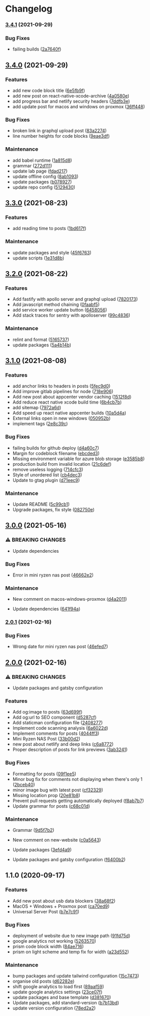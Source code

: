 # Changelog

### [3.4.1](https://github.com/zanechua/website/compare/v3.4.0...v3.4.1) (2021-09-29)

### Bug Fixes

- failing builds ([2a7640f](https://github.com/zanechua/website/commit/2a7640fe816f7c817f6544d1136827db372dbea6))

## [3.4.0](https://github.com/zanechua/website/compare/v3.3.0...v3.4.0) (2021-09-29)

### Features

- add new code block title ([6e5fb9f](https://github.com/zanechua/website/commit/6e5fb9f929fd4b808e148165c977834c5ed6d51d))
- add new post on react-native-xcode-archive ([4a0580e](https://github.com/zanechua/website/commit/4a0580ef230a51fd07308e013258eabb19feefdc))
- add progress bar and netlify security headers ([7ddfb3e](https://github.com/zanechua/website/commit/7ddfb3ef198fec11426c5c3e61e8ed9b378cd076))
- add update post for macos and windows on proxmox ([36ff448](https://github.com/zanechua/website/commit/36ff448d4e90a594f9e5fc92ca1e77af8d7e2be4))

### Bug Fixes

- broken link in graphql upload post ([83a2274](https://github.com/zanechua/website/commit/83a2274876bcf3daea1d08e110fff6a7088ea2b5))
- line number heights for code blocks ([9eae3df](https://github.com/zanechua/website/commit/9eae3df3d07bae54ce1e1ccfcc18dd61f26b734b))

### Maintenance

- add babel runtime ([1a815d8](https://github.com/zanechua/website/commit/1a815d8be91f94747cff1f825f8fbefaf7af3c22))
- grammar ([272d111](https://github.com/zanechua/website/commit/272d11133788e1c6b0b653ab1dae38bfc313c9cd))
- update lab page ([fdad217](https://github.com/zanechua/website/commit/fdad21790ee078a21e615f5a6680d145190e940c))
- update offline config ([8ab1093](https://github.com/zanechua/website/commit/8ab109343c9944154d52aede50b95de9e7d6950c))
- update packages ([b078927](https://github.com/zanechua/website/commit/b078927f0d261a96ea85c183c0dc84a123bc3402))
- update repo config ([5129430](https://github.com/zanechua/website/commit/512943012b228fc467938cd5c04ea4ea59f65499))

## [3.3.0](https://github.com/zanechua/website/compare/v3.2.0...v3.3.0) (2021-08-23)

### Features

- add reading time to posts ([1bd617f](https://github.com/zanechua/website/commit/1bd617f80bda368b71a764a664fc6b9aa370700b))

### Maintenance

- update packages and style ([45f6763](https://github.com/zanechua/website/commit/45f67632c5e5e20e6de07ac7930b56bb9d60fe84))
- update scripts ([1e31d8b](https://github.com/zanechua/website/commit/1e31d8b7f9836ee2ad72b6076bfe0797741bf2af))

## [3.2.0](https://github.com/zanechua/website/compare/v3.1.0...v3.2.0) (2021-08-22)

### Features

- Add fastify with apollo server and graphql upload ([7820173](https://github.com/zanechua/website/commit/78201731c3b61ed182234d3f8507fe8b600c64d7))
- Add javascript method chaining ([0faabf5](https://github.com/zanechua/website/commit/0faabf55b07bd5e2301cc8d82522876fec254391))
- add service worker update button ([6458056](https://github.com/zanechua/website/commit/6458056304de0b53261c7b28c02ebf53195a7389))
- Add stack traces for sentry with apolloserver ([99c4836](https://github.com/zanechua/website/commit/99c48361c4ee74230866bfb68029d202b0837c57))

### Maintenance

- relint and format ([5165737](https://github.com/zanechua/website/commit/516573732c04b6244a5eaa31eff6eb1869ce3ea5))
- update packages ([5a4b14b](https://github.com/zanechua/website/commit/5a4b14b53e7832cebab30e6e1daef8e538468bda))

## [3.1.0](https://github.com/zanechua/website/compare/v3.0.0...v3.1.0) (2021-08-08)

### Features

- add anchor links to headers in posts ([5fec9d0](https://github.com/zanechua/website/commit/5fec9d08b3031e2b5a632c3999d25318a3ff78a7))
- Add improve gitlab pipelines for node ([718e906](https://github.com/zanechua/website/commit/718e90658919ad2cfdd534565f18953754f02aa1))
- Add new post about appcenter vendor caching ([1512f8d](https://github.com/zanechua/website/commit/1512f8dbb4a00e896764722b8fc013f75d1711da))
- Add reduce react native xcode build time ([6b4cb7b](https://github.com/zanechua/website/commit/6b4cb7bccdc6ded97adfa02807c2680cba62ad5e))
- add sitemap ([7972a6d](https://github.com/zanechua/website/commit/7972a6d5ae0e0d180c493b28775879c764adf68d))
- Add speed up react native appcenter builds ([10a5d4a](https://github.com/zanechua/website/commit/10a5d4a4871a6e891160a741e11ec727f3c619f2))
- External links open in new windows ([050952b](https://github.com/zanechua/website/commit/050952ba8a9adfe3cf9ea65eb91258339b1e17f4))
- implement tags ([2e8c39c](https://github.com/zanechua/website/commit/2e8c39c8dfd08b4b8d5cfc82ab271192ac82cd6a))

### Bug Fixes

- failing builds for github deploy ([d4a60c7](https://github.com/zanechua/website/commit/d4a60c778ec2b2eb7db76c642e1f0a7d8cd54cee))
- Margin for codeblock filename ([ebcded3](https://github.com/zanechua/website/commit/ebcded309a03e56d6c252264086be292d3c2a142))
- Missing environment variable for azure blob storage ([e3585b8](https://github.com/zanechua/website/commit/e3585b8c002f8e091e10271e26182c559fa5b4fe))
- production build from invalid location ([21c6def](https://github.com/zanechua/website/commit/21c6def3dcf7791d8ffa4783cef01c17261cc7cc))
- remove useless logging ([714cfc3](https://github.com/zanechua/website/commit/714cfc3f01064099aa55d10746b6d639f8c675fb))
- Style of unordered list ([cb4dec3](https://github.com/zanechua/website/commit/cb4dec323950886324281e915c548fccce8d9918))
- Update to gtag plugin ([d71eec9](https://github.com/zanechua/website/commit/d71eec965e4c48580e1f1c585c9c803659418622))

### Maintenance

- Update README ([5c99cb1](https://github.com/zanechua/website/commit/5c99cb1dc400e7bcd9daee33f643cccaff803ad3))
- Upgrade packages, fix style ([082750e](https://github.com/zanechua/website/commit/082750e886fbf2afac97b797c55b9ebf77d62dbb))

## [3.0.0](https://github.com/zanechua/website/compare/v2.0.1...v3.0.0) (2021-05-16)

### ⚠ BREAKING CHANGES

- Update dependencies

### Bug Fixes

- Error in mini ryzen nas post ([46662e2](https://github.com/zanechua/website/commit/46662e253a33a72cbe49e6d22d61274e0f1341a2))

### Maintenance

- New comment on macos-windows-proxmox ([d4a2011](https://github.com/zanechua/website/commit/d4a20118207a27aa731478df8feb89b6f246004e))

- Update dependencies ([641f94a](https://github.com/zanechua/website/commit/641f94a1d4fddd89d02a16e29633b310a19ec627))

### [2.0.1](https://github.com/zanechua/website/compare/v2.0.0...v2.0.1) (2021-02-16)

### Bug Fixes

- Wrong date for mini ryzen nas post ([46efed7](https://github.com/zanechua/website/commit/46efed7deb4f688fb18fd8d7e2a8b139348bdffd))

## [2.0.0](https://github.com/zanechua/website/compare/v1.1.0...v2.0.0) (2021-02-16)

### ⚠ BREAKING CHANGES

- Update packages and gatsby configuration

### Features

- Add og:image to posts ([63d699f](https://github.com/zanechua/website/commit/63d699fd7b80678a5bb3d925e41630c3e1fd929d))
- Add og:url to SEO component ([d5287cf](https://github.com/zanechua/website/commit/d5287cf860c241e47dab5ba70aed104b98452ec2))
- Add staticman configuration file ([2408277](https://github.com/zanechua/website/commit/2408277538ef6e1ed006f487e82f17eb535b0d3d))
- Implement code scanning analysis ([6a6022d](https://github.com/zanechua/website/commit/6a6022d9e9d37ee2b01756f268474e857d96c323))
- Implement comments for posts ([4044ff3](https://github.com/zanechua/website/commit/4044ff365c180efddb4719fa7fbef792d3c90e86))
- Mini Ryzen NAS Post ([33b00d2](https://github.com/zanechua/website/commit/33b00d2d182f32f2ea627a0e66948afd88ce1204))
- new post about netlify and deep links ([c6a8772](https://github.com/zanechua/website/commit/c6a8772817e177fd444e62dc018f54c81f1cf43a))
- Proper description of posts for link previews ([3ab3241](https://github.com/zanechua/website/commit/3ab3241062019a655345f8fe92c0d9fa77a85d8c))

### Bug Fixes

- Formatting for posts ([09f1ee5](https://github.com/zanechua/website/commit/09f1ee5f0662c98130212ab6e30f9e06103646de))
- Minor bug fix for comments not displaying when there's only 1 ([2bceb40](https://github.com/zanechua/website/commit/2bceb403a35dc717a035620c8bb121a75af4a81f))
- minor image bug with latest post ([cf32329](https://github.com/zanechua/website/commit/cf32329bfb7d2998bb0a9a39b695a42485c53324))
- Missing location prop ([20e81b8](https://github.com/zanechua/website/commit/20e81b8783cfe39760114743c0316b62d3a6d1ea))
- Prevent pull requests getting automatically deployed ([f8ab7b7](https://github.com/zanechua/website/commit/f8ab7b755a5c65e88fe2e3aff0bd4172e82db709))
- Update grammar for posts ([c68c01d](https://github.com/zanechua/website/commit/c68c01dc2deda6a7da1103bd2626e5b8b7ac4abe))

### Maintenance

- Grammar ([9d5f7b2](https://github.com/zanechua/website/commit/9d5f7b2fbf2f489dc2017191302b07344b76e8ee))
- New comment on new-website ([c0a5643](https://github.com/zanechua/website/commit/c0a5643d00f17ecb651149668943b506af1d41c1))
- Update packages ([3efd4a9](https://github.com/zanechua/website/commit/3efd4a943535649752bf87959da607cd1d3645e0))

- Update packages and gatsby configuration ([f6400b2](https://github.com/zanechua/website/commit/f6400b2502618248ceb7bd534ce2fa19e14b3264))

## 1.1.0 (2020-09-17)

### Features

- Add new post about usb data blockers ([38a68f2](https://github.com/zanechua/website/commit/38a68f2f9aa4ea8451b57de2936e3fb402b6a1b9))
- MacOS + Windows + Proxmox post ([ca70ed9](https://github.com/zanechua/website/commit/ca70ed95c34c73054d6585737d70e4b60b35581b))
- Universal Server Post ([b7e7c91](https://github.com/zanechua/website/commit/b7e7c91dddce37de488b96b557a13c4752edc345))

### Bug Fixes

- deployment of website due to new image path ([91fd75d](https://github.com/zanechua/website/commit/91fd75d95b55a3fadca667d87eaf7153e0b966df))
- google analytics not working ([5263570](https://github.com/zanechua/website/commit/52635707d2f373892ad8189990a37fd1a06e2db1))
- prism code block width ([84ae716](https://github.com/zanechua/website/commit/84ae716ba7c59ea1e5e4367362760c3ab1c5dca7))
- prism on light scheme and temp fix for width ([a23d552](https://github.com/zanechua/website/commit/a23d552cdab3e8cf1c17a3efebe1ee8f6380a207))

### Maintenance

- bump packages and update tailwind configuration ([15c7473](https://github.com/zanechua/website/commit/15c74732e0571c4e45af84f8f8e4fc0b4edef787))
- organise old posts ([d62282e](https://github.com/zanechua/website/commit/d62282eaab4ad3d81e060f76ddd0ee0035ea7853))
- shift google analytics to load first ([89aaf59](https://github.com/zanechua/website/commit/89aaf593ab20033eee809574439e96d4c8865944))
- update google analytics settings ([23ce07f](https://github.com/zanechua/website/commit/23ce07f6b8972c56827c6952bb4506d61dad70f2))
- update packages and base template ([d381670](https://github.com/zanechua/website/commit/d381670c5949b5c3a55161a66ff5dd591872bfc3))
- Update packages, add standard-version ([b7b13bd](https://github.com/zanechua/website/commit/b7b13bd655a1739dc00df3530d53a81f72371737))
- update version configuration ([78ed2a2](https://github.com/zanechua/website/commit/78ed2a2ed75e2d60512c49f53b88b9fa070efbfa))
